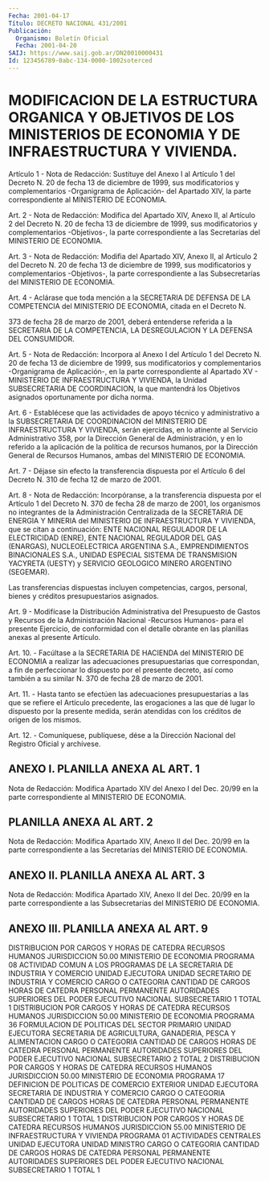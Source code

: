 ```yaml
---
Fecha: 2001-04-17
Título: DECRETO NACIONAL 431/2001
Publicación:
  Organismo: Boletín Oficial
  Fecha: 2001-04-20
SAIJ: https://www.saij.gob.ar/DN20010000431
Id: 123456789-0abc-134-0000-1002soterced
---
```

# MODIFICACION DE LA ESTRUCTURA ORGANICA Y OBJETIVOS DE LOS MINISTERIOS DE ECONOMIA Y DE INFRAESTRUCTURA Y VIVIENDA.

<a id="1"></a>
Artículo 1 - Nota de Redacción: Sustituye del Anexo I al Artículo 1 del Decreto N. 20 de fecha 13 de diciembre de 1999, sus modificatorios y complementarios  -Organigrama  de  Aplicación- del Apartado XIV, la parte correspondiente al MINISTERIO  DE  ECONOMIA.

<a id="2"></a>
Art. 2 - Nota de Redacción: Modifica del Apartado XIV, Anexo II, al Artículo 2 del Decreto N. 20 de fecha 13 de diciembre de 1999, sus modificatorios y complementarios -Objetivos-, la parte correspondiente a las Secretarías del MINISTERIO DE ECONOMIA.

<a id="3"></a>
Art. 3 - Nota de Redacción: Modifia del Apartado XIV, Anexo II, al Artículo 2 del Decreto N. 20 de fecha 13 de diciembre  de 1999, sus modificatorios y complementarios -Objetivos-, la parte correspondiente a las Subsecretarías del MINISTERIO DE ECONOMIA.

<a id="4"></a>
Art. 4 - Aclárase que toda mención a la SECRETARIA  DE  DEFENSA DE LA COMPETENCIA del MINISTERIO DE ECONOMIA, citada en el Decreto  N.

373  de  fecha 28 de marzo de 2001, deberá entenderse referida a la SECRETARIA  DE  LA  COMPETENCIA,  LA DESREGULACION Y LA DEFENSA DEL CONSUMIDOR.

<a id="5"></a>
Art. 5 - Nota de Redacción: Incorpora al Anexo I del  Artículo 1 del Decreto N. 20 de fecha 13 de diciembre de 1999, sus modificatorios y complementarios -Organigrama de Aplicación-, en la parte correspondiente al Apartado XV - MINISTERIO  DE  INFRAESTRUCTURA  Y VIVIENDA, la Unidad SUBSECRETARIA DE COORDINACION, la que mantendrá los  Objetivos    asignados    oportunamente  por  dicha  norma.

<a id="6"></a>
Art.  6  -  Establécese  que  las  actividades  de apoyo técnico y administrativo a la SUBSECRETARIA DE COORDINACION del MINISTERIO DE INFRAESTRUCTURA  Y  VIVIENDA,  serán ejercidas, en lo  atinente  al Servicio Administrativo 358, por la Dirección General de Administración, y en lo referido  a la aplicación de la política de recursos humanos, por la Dirección  General  de  Recursos  Humanos, ambas del MINISTERIO DE ECONOMIA.

<a id="7"></a>
Art.  7  -  Déjase  sin  efecto  la transferencia dispuesta por el Artículo  6  del  Decreto N. 310 de fecha  12  de  marzo  de  2001.

<a id="8"></a>
Art.  8 - Nota de Redacción: Incorpóranse, a la transferencia dispuesta por el Artículo 1 del Decreto N. 370 de fecha 28 de marzo de 2001, los organismos no integrantes de la Administración Centralizada de la SECRETARIA DE ENERGIA Y MINERIA del MINISTERIO DE INFRAESTRUCTURA Y VIVIENDA, que se citan a continuación: ENTE NACIONAL REGULADOR DE LA ELECTRICIDAD (ENRE), ENTE NACIONAL REGULADOR DEL GAS (ENARGAS), NUCLEOELECTRICA ARGENTINA S.A., EMPRENDIMIENTOS BINACIONALES S.A., UNIDAD ESPECIAL SISTEMA DE TRANSMISION YACYRETA (UESTY) y SERVICIO GEOLOGICO MINERO ARGENTINO (SEGEMAR).

Las transferencias dispuestas incluyen competencias, cargos, personal, bienes  y  créditos presupuestarios asignados.

<a id="9"></a>
Art. 9 - Modifícase la Distribución Administrativa del Presupuesto de  Gastos  y  Recursos  de  la Administración  Nacional  -Recursos Humanos- para el presente Ejercicio,  de conformidad con el detalle obrante en las planillas anexas al presente Artículo.

<a id="10"></a>
Art. 10. - Facúltase a la SECRETARIA DE  HACIENDA del MINISTERIO DE ECONOMIA a realizar las adecuaciones presupuestarias que correspondan, a fin de perfeccionar lo dispuesto  por  el  presente decreto, así como también a su similar N. 370 de fecha 28 de  marzo de 2001.

<a id="11"></a>
Art. 11. - Hasta tanto se efectúen las adecuaciones presupuestarias a las que se refiere el Artículo precedente, las erogaciones a  las que  dé  lugar lo dispuesto por la presente medida, serán atendidas con los créditos de origen de los mismos.

<a id="12"></a>
Art.  12. - Comuníquese, publíquese,  dése  a  la Dirección Nacional del Registro Oficial y archívese.

## ANEXO I. PLANILLA ANEXA AL ART. 1

<a id="1"></a>
Nota de Redacción: Modifica Apartado XIV del Anexo I del Dec. 20/99 en la parte correspondiente al MINISTERIO DE ECONOMIA.

## PLANILLA ANEXA AL ART. 2

<a id="1"></a>
Nota de Redacción: Modifica Apartado XIV, Anexo II del Dec. 20/99 en la parte correspondiente a las Secretarías del MINISTERIO DE ECONOMIA.

## ANEXO II. PLANILLA ANEXA AL ART. 3

<a id="1"></a>
Nota de Redacción: Modifica Apartado XIV, Anexo II del Dec. 20/99 en la parte correspondiente a las Subsecretarías del MINISTERIO DE ECONOMIA.

## ANEXO III. PLANILLA ANEXA AL ART. 9

<a id="1"></a>
DISTRIBUCION POR CARGOS Y HORAS DE CATEDRA                                        RECURSOS HUMANOS JURISDICCION 50.00  MINISTERIO DE ECONOMIA PROGRAMA 08  ACTIVIDAD COMUN A LOS PROGRAMAS DE LA SECRETARIA DE INDUSTRIA Y COMERCIO UNIDAD EJECUTORA  UNIDAD SECRETARIO DE INDUSTRIA Y COMERCIO CARGO O CATEGORIA                      CANTIDAD DE                                 CARGOS      HORAS DE CATEDRA PERSONAL PERMANENTE AUTORIDADES SUPERIORES DEL PODER EJECUTIVO NACIONAL SUBSECRETARIO                       1 TOTAL                               1                           DISTRIBUCION POR CARGOS Y HORAS DE CATEDRA                                        RECURSOS HUMANOS JURISDICCION 50.00  MINISTERIO DE ECONOMIA PROGRAMA 36  FORMULACION DE POLITICAS DEL SECTOR PRIMARIO UNIDAD EJECUTORA  SECRETARIA DE AGRICULTURA, GANADERIA, PESCA Y ALIMENTACION CARGO O CATEGORIA                       CANTIDAD DE                               CARGOS        HORAS DE CATEDRA PERSONAL PERMANENTE AUTORIDADES SUPERIORES DEL PODER EJECUTIVO NACIONAL SUBSECRETARIO                    2 TOTAL                            2                   DISTRIBUCION POR CARGOS Y HORAS DE CATEDRA                                RECURSOS HUMANOS JURISDICCION 50.00  MINISTERIO DE ECONOMIA PROGRAMA 17  DEFINICION DE POLITICAS DE COMERCIO EXTERIOR UNIDAD EJECUTORA  SECRETARIA DE INDUSTRIA Y COMERCIO CARGO O CATEGORIA                 CANTIDAD DE                             CARGOS       HORAS DE CATEDRA PERSONAL PERMANENTE AUTORIDADES SUPERIORES DEL PODER EJECUTIVO NACIONAL SUBSECRETARIO                  1 TOTAL                          1                  DISTRIBUCION POR CARGOS Y HORAS DE CATEDRA                        RECURSOS HUMANOS JURISDICCION 55.00  MINISTERIO DE INFRAESTRUCTURA Y VIVIENDA PROGRAMA 01  ACTIVIDADES CENTRALES UNIDAD EJECUTORA  UNIDAD MINISTRO CARGO O CATEGORIA                CANTIDAD DE                            CARGOS        HORAS DE CATEDRA PERSONAL PERMANENTE AUTORIDADES SUPERIORES DEL PODER EJECUTIVO NACIONAL SUBSECRETARIO                1 TOTAL                        1